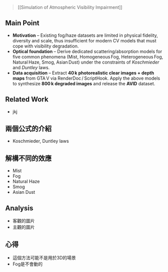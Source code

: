 > [[Simulation of Atmospheric Visibility Impairment]]
## Main Point
- **Motivation** – Existing fog/haze datasets are limited in physical fidelity, diversity and scale, thus insufficient for modern CV models that must cope with visibility degradation.
- **Optical foundation** – Derive dedicated scattering/absorption models for five common phenomena (Mist, Homogeneous Fog, Heterogeneous Fog, Natural Haze, Smog, Asian Dust) under the constraints of _Koschmieder_ and _Duntley_ laws.
- **Data acquisition** – Extract **40 k photorealistic clear images + depth maps** from GTA V via RenderDoc / ScriptHook. Apply the above models to synthesize **800 k degraded images** and release the **AVID** dataset.
## Related Work
- jkj
## 兩個公式的介紹
- Koschmieder, Duntley laws
## 解構不同的效應
- Mist
- Fog
- Natural Haze
- Smog
- Asian Dust
## Analysis
- 客觀的圖片
- 主觀的圖片
## 心得
- 這個方法可能不是用於3D的場景
- Fog是不會動的